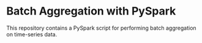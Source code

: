 # Batch Aggregation with PySpark

This repository contains a PySpark script for performing batch aggregation on time-series data.

